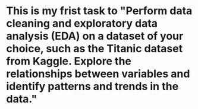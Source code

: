 # This is my frist task to "Perform data cleaning and exploratory data analysis (EDA) on a dataset of your choice, such as the Titanic dataset from Kaggle. Explore the relationships between variables and identify patterns and trends in the data."
